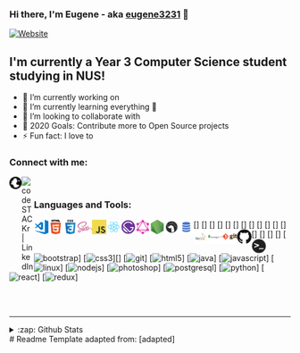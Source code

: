### Hi there, I'm Eugene - aka [eugene3231][website] 👋

[![Website](https://img.shields.io/website?label=eugene3231.netlify.app&style=for-the-badge&url=https%3A%2F%2Feugene3231.netlify.app)](https://eugene3231.netlify.app)

## I'm currently a Year 3 Computer Science student studying in NUS!

- 🔭 I’m currently working on 
- 🌱 I’m currently learning everything 🤣
- 👯 I’m looking to collaborate with 
- 🥅 2020 Goals: Contribute more to Open Source projects
- ⚡ Fun fact: I love to 

### Connect with me:

[<img align="left" alt="codeSTACKr.com" width="22px" src="https://raw.githubusercontent.com/iconic/open-iconic/master/svg/globe.svg" />][website]
[<img align="left" alt="codeSTACKr | LinkedIn" width="22px" src="https://cdn.jsdelivr.net/npm/simple-icons@v3/icons/linkedin.svg" />][linkedin]

<br />

### Languages and Tools:

[<img align="left" alt="Visual Studio Code" width="26px" src="https://raw.githubusercontent.com/github/explore/80688e429a7d4ef2fca1e82350fe8e3517d3494d/topics/visual-studio-code/visual-studio-code.png" />]
[<img align="left" alt="HTML5" width="26px" src="https://raw.githubusercontent.com/github/explore/80688e429a7d4ef2fca1e82350fe8e3517d3494d/topics/html/html.png" />]
[<img align="left" alt="CSS3" width="26px" src="https://raw.githubusercontent.com/github/explore/80688e429a7d4ef2fca1e82350fe8e3517d3494d/topics/css/css.png" />]
[<img align="left" alt="Sass" width="26px" src="https://raw.githubusercontent.com/github/explore/80688e429a7d4ef2fca1e82350fe8e3517d3494d/topics/sass/sass.png" />]
[<img align="left" alt="JavaScript" width="26px" src="https://raw.githubusercontent.com/github/explore/80688e429a7d4ef2fca1e82350fe8e3517d3494d/topics/javascript/javascript.png" />]
[<img align="left" alt="React" width="26px" src="https://raw.githubusercontent.com/github/explore/80688e429a7d4ef2fca1e82350fe8e3517d3494d/topics/react/react.png" />]
[<img align="left" alt="Gatsby" width="26px" src="https://raw.githubusercontent.com/github/explore/e94815998e4e0713912fed477a1f346ec04c3da2/topics/gatsby/gatsby.png" />]
[<img align="left" alt="GraphQL" width="26px" src="https://raw.githubusercontent.com/github/explore/80688e429a7d4ef2fca1e82350fe8e3517d3494d/topics/graphql/graphql.png" />]
[<img align="left" alt="Node.js" width="26px" src="https://raw.githubusercontent.com/github/explore/80688e429a7d4ef2fca1e82350fe8e3517d3494d/topics/nodejs/nodejs.png" />]
[<img align="left" alt="Deno" width="26px" src="https://raw.githubusercontent.com/github/explore/361e2821e2dea67711cde99c9c40ed357061cf27/topics/deno/deno.png" />]
[<img align="left" alt="SQL" width="26px" src="https://raw.githubusercontent.com/github/explore/80688e429a7d4ef2fca1e82350fe8e3517d3494d/topics/sql/sql.png" />]
[<img align="left" alt="MySQL" width="26px" src="https://raw.githubusercontent.com/github/explore/80688e429a7d4ef2fca1e82350fe8e3517d3494d/topics/mysql/mysql.png" />]
[<img align="left" alt="MongoDB" width="26px" src="https://raw.githubusercontent.com/github/explore/80688e429a7d4ef2fca1e82350fe8e3517d3494d/topics/mongodb/mongodb.png" />]
[<img align="left" alt="Git" width="26px" src="https://raw.githubusercontent.com/github/explore/80688e429a7d4ef2fca1e82350fe8e3517d3494d/topics/git/git.png" />]
[<img align="left" alt="GitHub" width="26px" src="https://raw.githubusercontent.com/github/explore/78df643247d429f6cc873026c0622819ad797942/topics/github/github.png" />]
[<img align="left" alt="Terminal" width="26px" src="https://raw.githubusercontent.com/github/explore/80688e429a7d4ef2fca1e82350fe8e3517d3494d/topics/terminal/terminal.png" />]
[<img alt="bootstrap" src="https://devicons.github.io/devicon/devicon.git/icons/bootstrap/bootstrap-plain.svg"  width="26" height="26"/>]
[<img alt="css3" src="https://devicons.github.io/devicon/devicon.git/icons/css3/css3-original-wordmark.svg"  width="26" height="26"/>][] 
[<img alt="git" src="https://www.vectorlogo.zone/logos/git-scm/git-scm-icon.svg"  width="26" height="26"/>]
[<img alt="html5" src="https://devicons.github.io/devicon/devicon.git/icons/html5/html5-original-wordmark.svg"  width="26" height="26"/>]
[<img alt="java" src="https://devicons.github.io/devicon/devicon.git/icons/java/java-original-wordmark.svg"  width="26" height="26"/>]
[<img alt="javascript" src="https://devicons.github.io/devicon/devicon.git/icons/javascript/javascript-original.svg"  width="26" height="26"/>] 
[<img alt="linux" src="https://devicons.github.io/devicon/devicon.git/icons/linux/linux-original.svg"  width="26" height="26"/>] 
[<img alt="nodejs" src="https://devicons.github.io/devicon/devicon.git/icons/nodejs/nodejs-original-wordmark.svg"  width="26" height="26"/>]
[<img alt="photoshop" src="https://devicons.github.io/devicon/devicon.git/icons/photoshop/photoshop-plain.svg"  width="26" height="26"/>] 
[<img alt="postgresql" src="https://devicons.github.io/devicon/devicon.git/icons/postgresql/postgresql-original-wordmark.svg"  width="26" height="26"/>]
[<img alt="python" src="https://devicons.github.io/devicon/devicon.git/icons/python/python-original.svg"  width="26" height="26"/>]
[<img alt="react" src="https://devicons.github.io/devicon/devicon.git/icons/react/react-original-wordmark.svg"  width="26" height="26"/>] 
[<img alt="redux" src="https://devicons.github.io/devicon/devicon.git/icons/redux/redux-original.svg"  width="26" height="26"/>]

<br />
<br />

---

<details>
  <summary>:zap: Github Stats</summary>

  <img align="left" alt="eugene3231's Github Stats" src="https://github-readme-stats.codestackr.vercel.app/api?username=eugene3231&show_icons=true&hide_border=true" />

</details>
# Readme Template adapted from: [adapted]

[website]: https://eugene3231.netlify.app
[linkedin]: https://linkedin.com/in/eugene-chua-nus
[adapted]: https://github.com/codeSTACKr